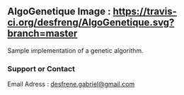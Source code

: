 ## AlgoGenetique Image : https://travis-ci.org/desfreng/AlgoGenetique.svg?branch=master

Sample implementation of a genetic algorithm.

### Support or Contact
Email Adress : desfrene.gabriel@gmail.com
